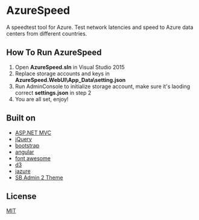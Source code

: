 # AzureSpeed
A speedtest tool for Azure. Test network latencies and speed to Azure data centers from different countries. 

## How To Run AzureSpeed
1. Open **AzureSpeed.sln** in Visual Studio 2015
2. Replace storage accounts and keys in **AzureSpeed.WebUI\App_Data\setting.json**
3. Run AdminConsole to initialize storage account, make sure it's laoding correct **settings.json** in step 2
4. You are all set, enjoy!

## Built on
 - [ASP.NET MVC](https://github.com/IronSummitMedia/startbootstrap-sb-admin-2)
 - [jQuery](https://github.com/jquery/jquery)
 - [bootstrap](https://github.com/twbs/bootstrap)
 - [angular](https://github.com/angular/angular)
 - [font awesome](https://github.com/FortAwesome/Font-Awesome)
 - [d3](https://github.com/mbostock/d3)
 - [jazure](https://github.com/orcame/jazure)
 - [SB Admin 2 Theme](https://github.com/IronSummitMedia/startbootstrap-sb-admin-2)


## License
[MIT](/LICENSE)

